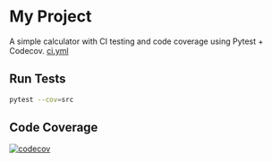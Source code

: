 # My Project

A simple calculator with CI testing and code coverage using Pytest + Codecov.
[ci.yml](.github/workflows/ci.yml)
## Run Tests
```bash
pytest --cov=src

```

## Code Coverage
[![codecov](https://codecov.io/gh/Moussawi7/covproject/graph/badge.svg?token=NEHO5FI7TJ)](https://codecov.io/gh/Moussawi7/covproject)